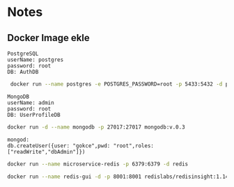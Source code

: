 # Notes
## Docker Image ekle
    PostgreSQL
    userName: postgres
    password: root
    DB: AuthDB

```bash
 docker run --name postgres -e POSTGRES_PASSWORD=root -p 5433:5432 -d postgres 

```
    MongoDB
    userName: admin
    password: root
    DB: UserProfileDB

```bash
docker run -d --name mongodb -p 27017:27017 mongodb:v.0.3

```

    mongod:
    db.createUser({user: "gokce",pwd: "root",roles:["readWrite","dbAdmin"]})

```bash
docker run --name microservice-redis -p 6379:6379 -d redis
```

```bash
docker run --name redis-gui -d -p 8001:8001 redislabs/redisinsight:1.14.0
```





